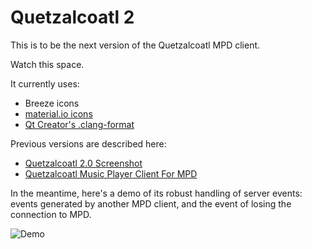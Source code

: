 # Quetzalcoatl 2

This is to be the next version of the Quetzalcoatl MPD client.

Watch this space.

It currently uses:

* Breeze icons
* [material.io icons](https://material.io/)
* [Qt Creator's .clang-format](https://github.com/qt-creator/qt-creator/blob/master/.clang-format)

Previous versions are described here:

* [Quetzalcoatl 2.0 Screenshot](http://duganchen.ca/quetzalcoatl-2-0-screenshot/)
* [Quetzalcoatl Music Player Client For MPD](https://duganchen.ca/project/software-development/quetzalcoatl-mpd-client/)

In the meantime, here's a demo of its robust handling of server events: events generated by another MPD client, and the event of losing the connection to MPD.

![Demo](https://github.com/duganchen/quetzalcoatl2/raw/master/demo/quetzalcoatl_server_events.gif)


